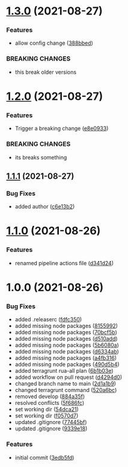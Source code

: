 # [1.3.0](https://github.com/mackah666/terragrunt-infrastructure-demo/compare/v1.2.0...v1.3.0) (2021-08-27)


### Features

* allow config change ([388bbed](https://github.com/mackah666/terragrunt-infrastructure-demo/commit/388bbed7da6c67619cefe7e8c673d5849c48070e))


### BREAKING CHANGES

* this break older versions

# [1.2.0](https://github.com/mackah666/terragrunt-infrastructure-demo/compare/v1.1.1...v1.2.0) (2021-08-27)


### Features

* Trigger a breaking change ([e8e0933](https://github.com/mackah666/terragrunt-infrastructure-demo/commit/e8e09335b7a929121397925502ad219a3dc5027d))


### BREAKING CHANGES

* its breaks something

## [1.1.1](https://github.com/mackah666/terragrunt-infrastructure-demo/compare/v1.1.0...v1.1.1) (2021-08-27)


### Bug Fixes

* added author ([c6e13b2](https://github.com/mackah666/terragrunt-infrastructure-demo/commit/c6e13b2c88e657d2a55b27c05304cea183f460d0))

# [1.1.0](https://github.com/mackah666/terragrunt-infrastructure-demo/compare/v1.0.0...v1.1.0) (2021-08-26)


### Features

* renamed pipeline actions file ([d341d24](https://github.com/mackah666/terragrunt-infrastructure-demo/commit/d341d248527293a0e54a65753a7de502e2f2d6f0))

# 1.0.0 (2021-08-26)


### Bug Fixes

* added .releaserc ([fdfc350](https://github.com/mackah666/terragrunt-infrastructure-demo/commit/fdfc350a3c9595e200e739c18a365f7e91eb3a29))
* added missing node packages ([8155992](https://github.com/mackah666/terragrunt-infrastructure-demo/commit/8155992f2b904b0595aca423ee60fe2b84969442))
* added missing node packages ([70bcf5b](https://github.com/mackah666/terragrunt-infrastructure-demo/commit/70bcf5bf391cb3342806d8c104cb0af454a522a9))
* added missing node packages ([d510add](https://github.com/mackah666/terragrunt-infrastructure-demo/commit/d510add9a440b9249a257e9daa20483fabb3a791))
* added missing node packages ([5b6080a](https://github.com/mackah666/terragrunt-infrastructure-demo/commit/5b6080a661039e11263c488a11fb00714d0def5b))
* added missing node packages ([d6334ab](https://github.com/mackah666/terragrunt-infrastructure-demo/commit/d6334abdcdb6041e31c6f12f0a03595ed9529263))
* added missing node packages ([a4fb316](https://github.com/mackah666/terragrunt-infrastructure-demo/commit/a4fb3161e943c4b04eb7df98c030185d4a41b9b2))
* added missing node packages ([490d5b4](https://github.com/mackah666/terragrunt-infrastructure-demo/commit/490d5b439bfcaa99e896f38df29660b30fa71df1))
* added terragrunt rua-all plan ([6b1b03e](https://github.com/mackah666/terragrunt-infrastructure-demo/commit/6b1b03e70ee9248c567c45a899eb40315a09667d))
* added workflow on pull request ([d4294d0](https://github.com/mackah666/terragrunt-infrastructure-demo/commit/d4294d08c8b19deae64af6de8a025f44b4be7f5c))
* changed branch name to main ([2d1a1b9](https://github.com/mackah666/terragrunt-infrastructure-demo/commit/2d1a1b9c0a73ecd2df1063c3b63c63cc50b6fe82))
* changed terragrunt command ([520a6bc](https://github.com/mackah666/terragrunt-infrastructure-demo/commit/520a6bcb3304595fd0937038b08a49eea171432d))
* removed develop ([884a35f](https://github.com/mackah666/terragrunt-infrastructure-demo/commit/884a35fc406db784b9e90ae71b44587074493395))
* resolved conflicts ([5f686fc](https://github.com/mackah666/terragrunt-infrastructure-demo/commit/5f686fca96aeaed6e744a110cfa102055e8154a0))
* set working dir ([54dca21](https://github.com/mackah666/terragrunt-infrastructure-demo/commit/54dca2152ef3ed2562ac83cf317f136d61b10901))
* set working dir ([f0570d7](https://github.com/mackah666/terragrunt-infrastructure-demo/commit/f0570d7fb4ed5c09c24b457cfb5f07e574c48a86))
* updated .gitignore ([77445bf](https://github.com/mackah666/terragrunt-infrastructure-demo/commit/77445bf75d30cb9be5c9c17b2c28a86041f0ac81))
* updated .gitignore ([9339e18](https://github.com/mackah666/terragrunt-infrastructure-demo/commit/9339e182b152ba3465691e4929b826935917a69e))


### Features

* initial commit ([3edb5fd](https://github.com/mackah666/terragrunt-infrastructure-demo/commit/3edb5fd2d9bd01e0009432a9eb2537a23ebc82b7))
